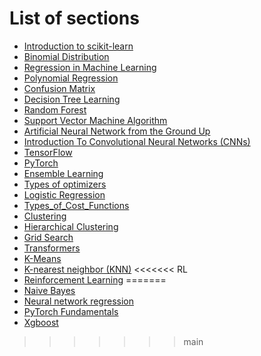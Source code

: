 # List of sections

- [Introduction to scikit-learn](sklearn-introduction.md)
- [Binomial Distribution](binomial-distribution.md)
- [Regression in Machine Learning](regression.md)
- [Polynomial Regression](polynomial-regression.md)
- [Confusion Matrix](confusion-matrix.md)
- [Decision Tree Learning](decision-tree.md)
- [Random Forest](random-forest.md)
- [Support Vector Machine Algorithm](support-vector-machine.md)
- [Artificial Neural Network from the Ground Up](ann.md)
- [Introduction To Convolutional Neural Networks (CNNs)](intro-to-cnn.md)
- [TensorFlow](tensorflow.md)
- [PyTorch](pytorch.md)
- [Ensemble Learning](ensemble-learning.md)
- [Types of optimizers](types-of-optimizers.md)
- [Logistic Regression](logistic-regression.md)
- [Types_of_Cost_Functions](cost-functions.md)
- [Clustering](clustering.md)
- [Hierarchical Clustering](hierarchical-clustering.md)
- [Grid Search](grid-search.md)
- [Transformers](transformers.md)
- [K-Means](kmeans.md)
- [K-nearest neighbor (KNN)](knn.md)
<<<<<<< RL
- [Reinforcement Learning](reinforcement-learning.md) 
=======
- [Naive Bayes](naive-bayes.md)
- [Neural network regression](neural-network-regression.md)
- [PyTorch Fundamentals](pytorch-fundamentals.md)
- [Xgboost](xgboost.md)
>>>>>>> main
